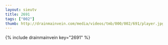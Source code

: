```yaml
--- 
layout: sieutv
title: 2691
tags: ["002"]
thumb: http://drainmainvein.com/media/videos/tmb/000/002/691/player.jpg
---
```

{% include drainmainvein key="2691" %} 
